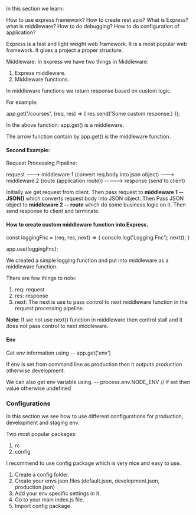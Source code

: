 In this section we learn:

How to use express framework?
How to create rest apis?
What is Express?
what is middleware?
How to do debugging?
How to do configuration of application?

Express is a fast and light weight web framework. 
It is a most popular web framework. 
It gives a project a proper structure.

Middleware:
In express we have two things in Middleware:

1) Express middleware.
2) Middleware functions.

In middleware functions we return response based on custom logic.

For example: 

app.get('/courses', (req, res) => {
    res.send('Some custom response.)
});

In the above function:
app.get() is a middleware.

The arrow function contain by app.get() is the middleware function.

#### Second Example:

Request Processing Pipeline:

request ---> middleware 1 (convert req.body into json object) ---> middleware 2 (route (application route)) -----> response (send to client)

Initially we get request from client.
Then pass request to **middleware 1 -- JSON()** which converts request body into JSON object.
Then Pass JSON object to **middleware 2 -- route** which do some business logic on it.
Then send response to client and terminate.

#### How to create custom middleware function into Express.

const loggingFnc = (req, res, next) => { console.log('Logging Fnc'); next(); }

app.use(loggingFnc);

We created a simple logging function and put into middleware as a middleware function.

There are few things to note:
1) req: request 
2) res: response
3) next: The next is use to pass control to next middleware function in the request processing pipeline.

**Note**:
If we not use next() function in middleware then control stall and it does not pass control to next middleware.

#### Env

Get env information using 
-- app.get('env')

If env is set from command line as production then it outputs production otherwise development.

We can also get env variable using.
-- process.env.NODE_ENV // if set then value otherwise undefined


### Configurations
In this section we see how to use different configurations for production, development and staging env.

Two most popular packages:
1) rc
2) config

I recommend to use config package which is very nice and easy to use.
1) Create a config folder.
2) Create your envs json files (default.json, development.json, production.json)
3) Add your env specific settings in it.
4) Go to your main index.js file.
5) Import config package.